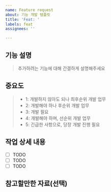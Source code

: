 ```yaml
---
name: Feature request
about: 기능 개발 템플릿
title: 'Feat: '
labels: feat
assignees: ''

---
```


## 기능 설명
> 추가하려는 기능에 대해 간결하게 설명해주세요

## 중요도
>- 1: 개발하지 않아도 되나 최후순위 개발 업무
>- 2: 개발해야 하나 후순위 개발 업무
>- 3: 개발 필요
>- 4: 개발해야 하며, 선순위 개발 업무
>- 5: 긴급한 사항으로, 당장 개발 진행 필요


## 작업 상세 내용
- [ ] TODO
- [ ] TODO
- [ ] TODO

## 참고할만한 자료(선택)